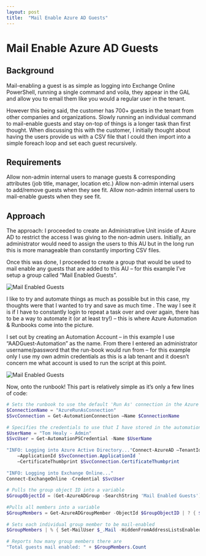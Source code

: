 ```yaml
---
layout: post
title:  "Mail Enable Azure AD Guests"
---
```


# Mail Enable Azure AD Guests

## Background
Mail-enabling a guest is as simple as logging into Exchange Online PowerShell, running a single command and voila, they appear in the GAL and allow you to email them like you would a regular user in the tenant.

However this being said, the customer has 700+ guests in the tenant from other companies and organizations. Slowly running an individual command to mail-enable guests and stay on-top of things is a longer task than first thought. When discussing this with the customer, I initially thought about having the users provide us with a CSV file that I could then import into a simple foreach loop and set each guest recursively.

## Requirements
Allow non-admin internal users to manage guests & corresponding attributes (job title, manager, location etc.)
Allow non-admin internal users to add/remove guests when they see fit.
Allow non-admin internal users to mail-enable guests when they see fit.

## Approach
The approach:
I proceeded to create an Administrative Unit inside of Azure AD to restrict the access I was giving to the non-admin users. Initially, an administrator would need to assign the users to this AU but in the long run this is more manageable than constantly importing CSV files.

Once this was done, I proceeded to create a group that would be used to mail enable any guests that are added to this AU – for this example I’ve setup a group called “Mail Enabled Guests”.

![Mail Enabled Guests](/_assets/images/Mail-Enabled-Guests-Group.png)

I like to try and automate things as much as possible but in this case, my thoughts were that I wanted to try and save as much time . The way I see it is if I have to constantly login to repeat a task over and over again, there has to be a way to automate it (or at least try!) – this is where Azure Automation & Runbooks come into the picture.

I set out by creating an Automation Account – in this example I use “AADGuest-Automation” as the name. From there I entered an administrator username/password that the run-book would run from – for this example only I use my own admin credentials as this is a lab tenant and it doesn’t concern me what account is used to run the script at this point.

![Mail Enabled Guests](/_assets/images/AADGuests-Automation-Account.png)

Now, onto the runbook!
This part is relatively simple as it’s only a few lines of code:

```powershell
# Sets the runbook to use the default 'Run As' connection in the Azure Automation Account (would be changed if live!)
$ConnectionName = "AzureRunAsConnection"
$SvcConnection = Get-AutomationConnection –Name $ConnectionName
 
# Specifies the credentials to use that I have stored in the automation account
$UserName = "Tom Healy - Admin"
$SvcUser = Get-AutomationPSCredential -Name $UserName
 
"INFO: Logging into Azure Active Directory..."Connect-AzureAD –TenantId $SvcConnection.TenantId `
    –ApplicationId $SvcConnection.ApplicationId `
    –CertificateThumbprint $SvcConnection.CertificateThumbprint
 
"INFO: Logging into Exchange Online..."
Connect-ExchangeOnline -Credential $SvcUser
 
# Pulls the group object ID into a variable
$GroupObjectId = (Get-AzureADGroup -SearchString 'Mail Enabled Guests').ObjectID.ToString()
 
#Pulls all members into a variable
$GroupMembers = Get-AzureADGroupMember -ObjectId $GroupObjectID | ? { $_.UserPrincipalName -match "\#EXT\#" }
 
# Sets each individual group member to be mail-enabled
$GroupMembers | % { Set-MailUser $_.Mail -HiddenFromAddressListsEnabled $false -wa SilentlyContinue }
 
# Reports how many group members there are
"Total guests mail enabled: " + $GroupMembers.Count
```
